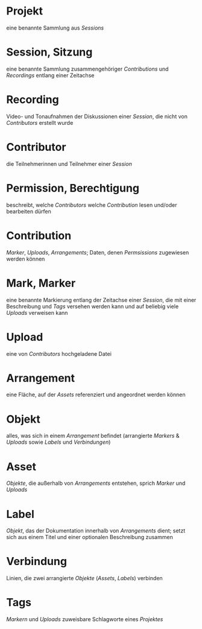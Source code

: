 # Projekt
eine benannte Sammlung aus *Sessions*

# Session, Sitzung
eine benannte Sammlung zusammengehöriger *Contributions* und *Recordings* entlang einer Zeitachse

# Recording
Video- und Tonaufnahmen der Diskussionen einer *Session*, die nicht von *Contributors* erstellt wurde

# Contributor
die Teilnehmerinnen und Teilnehmer einer *Session*

# Permission, Berechtigung
beschreibt, welche *Contributors* welche *Contribution* lesen und/oder bearbeiten dürfen

# Contribution
*Marker*, *Uploads*, *Arrangements*; Daten, denen *Permsissions* zugewiesen werden können

# Mark, Marker
eine benannte Markierung entlang der Zeitachse einer *Session*, die mit einer Beschreibung und *Tags* versehen werden kann und auf beliebig viele *Uploads* verweisen kann

# Upload
eine von *Contributors* hochgeladene Datei

# Arrangement
eine Fläche, auf der *Assets* referenziert und angeordnet werden können

# Objekt
alles, was sich in einem *Arrangement* befindet (arrangierte *Markers* & *Uploads* sowie *Labels* und *Verbindungen*)

# Asset
*Objekte*, die außerhalb von *Arrangements* entstehen, sprich *Marker* und *Uploads*

# Label
*Objekt*, das der Dokumentation innerhalb von *Arrangements* dient; setzt sich aus einem Titel und einer optionalen Beschreibung zusammen

# Verbindung
Linien, die zwei arrangierte *Objekte* (*Assets*, *Labels*) verbinden

# Tags
*Markern* und *Uploads* zuweisbare Schlagworte eines *Projektes*

